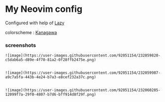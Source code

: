 # My Neovim config


Configured with help of  <a href="https://github.com/folke/lazy.nvim">Lazy</a>

colorscheme : <a href="https://github.com/rebelot/kanagawa.nvim.git">Kanagawa</a>

### screenshots
    ![image](https://user-images.githubusercontent.com/92051154/232059820-c5dab6a5-d89e-4f70-81a2-0f28ffb2475e.png)
     
     
    ![image](https://user-images.githubusercontent.com/92051154/232059987-a9c7a5fa-443b-4e24-b7a3-e8cef232a37c.png)
    
      
    ![image](https://user-images.githubusercontent.com/92051154/232060285-12099f7a-29f0-4807-b7d6-bff914d8f29f.png)


